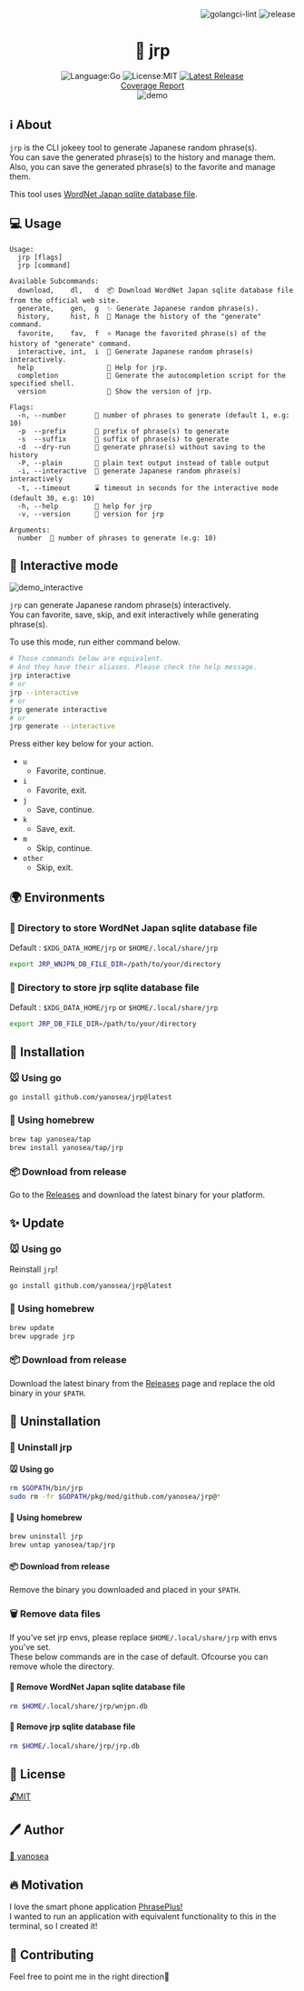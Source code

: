 <div align="right">

![golangci-lint](https://github.com/yanosea/jrp/actions/workflows/golangci-lint.yml/badge.svg)
![release](https://github.com/yanosea/jrp/actions/workflows/release.yml/badge.svg)

</div>

<div align="center">

# 🎲 jrp

![Language:Go](https://img.shields.io/static/v1?label=Language&message=Go&color=blue&style=flat-square)
![License:MIT](https://img.shields.io/static/v1?label=License&message=MIT&color=blue&style=flat-square)
[![Latest Release](https://img.shields.io/github/v/release/yanosea/jrp?style=flat-square)](https://github.com/yanosea/jrp/releases/latest)
<br/>
[Coverage Report](https://yanosea.github.io/jrp/coverage.html)
<br/>
![demo](docs/demo.gif "demo")

</div>

## ℹ️ About

`jrp` is the CLI jokeey tool to generate Japanese random phrase(s).  
You can save the generated phrase(s) to the history and manage them.  
Also, you can save the generated phrase(s) to the favorite and manage them.

This tool uses [WordNet Japan sqlite database file](https://bond-lab.github.io/wnja/jpn/downloads.html).

## 💻 Usage

```
Usage:
  jrp [flags]
  jrp [command]

Available Subcommands:
  download,    dl,   d  📦 Download WordNet Japan sqlite database file from the official web site.
  generate,    gen,  g  ✨ Generate Japanese random phrase(s).
  history,     hist, h  📜 Manage the history of the "generate" command.
  favorite,    fav,  f  ⭐ Manage the favorited phrase(s) of the history of "generate" command.
  interactive, int,  i  💬 Generate Japanese random phrase(s) interactively.
  help                  🤝 Help for jrp.
  completion            🔧 Generate the autocompletion script for the specified shell.
  version               🔖 Show the version of jrp.

Flags:
  -n, --number       🔢 number of phrases to generate (default 1, e.g: 10)
  -p  --prefix       🔡 prefix of phrase(s) to generate
  -s  --suffix       🔡 suffix of phrase(s) to generate
  -d  --dry-run      🧪 generate phrase(s) without saving to the history
  -P, --plain        📝 plain text output instead of table output
  -i, --interactive  💬 generate Japanese random phrase(s) interactively
  -t, --timeout      ⌛ timeout in seconds for the interactive mode (default 30, e.g: 10)
  -h, --help         🤝 help for jrp
  -v, --version      🔖 version for jrp

Arguments:
  number  🔢 number of phrases to generate (e.g: 10)
```

## 💬 Interactive mode

![demo_interactive](docs/demo_interactive.gif "demo_interactive")

`jrp` can generate Japanese random phrase(s) interactively.  
You can favorite, save, skip, and exit interactively while generating phrase(s).

To use this mode, run either command below.

```sh
# Those commands below are equivalent.
# And they have their aliases. Please check the help message.
jrp interactive
# or
jrp --interactive
# or
jrp generate interactive
# or
jrp generate --interactive
```

Press either key below for your action.

- `u`
  - Favorite, continue.
- `i`
  - Favorite, exit.
- `j`
  - Save, continue.
- `k`
  - Save, exit.
- `m`
  - Skip, continue.
- `other`
  - Skip, exit.

## 🌍 Environments

### 📁 Directory to store WordNet Japan sqlite database file

Default : `$XDG_DATA_HOME/jrp` or `$HOME/.local/share/jrp`

```sh
export JRP_WNJPN_DB_FILE_DIR=/path/to/your/directory
```

### 📁 Directory to store jrp sqlite database file

Default : `$XDG_DATA_HOME/jrp` or `$HOME/.local/share/jrp`

```sh
export JRP_DB_FILE_DIR=/path/to/your/directory
```

## 🔧 Installation

### 🐭 Using go

```sh
go install github.com/yanosea/jrp@latest
```

### 🍺 Using homebrew

```sh
brew tap yanosea/tap
brew install yanosea/tap/jrp
```

### 📦 Download from release

Go to the [Releases](https://github.com/yanosea/jrp/releases) and download the latest binary for your platform.

## ✨ Update

### 🐭 Using go

Reinstall `jrp`!

```sh
go install github.com/yanosea/jrp@latest
```

### 🍺 Using homebrew

```sh
brew update
brew upgrade jrp
```

### 📦 Download from release

Download the latest binary from the [Releases](https://github.com/yanosea/jrp/releases) page and replace the old binary in your `$PATH`.

## 🧹 Uninstallation

### 🔧 Uninstall jrp

#### 🐭 Using go

```sh
rm $GOPATH/bin/jrp
sudo rm -fr $GOPATH/pkg/mod/github.com/yanosea/jrp@*
```

#### 🍺 Using homebrew

```sh
brew uninstall jrp
brew untap yanosea/tap/jrp
```

#### 📦 Download from release

Remove the binary you downloaded and placed in your `$PATH`.

### 🗑️ Remove data files

If you've set jrp envs, please replace `$HOME/.local/share/jrp` with envs you've set.  
These below commands are in the case of default. Ofcourse you can remove whole the directory.

#### 💾 Remove WordNet Japan sqlite database file

```sh
rm $HOME/.local/share/jrp/wnjpn.db
```

#### 💾 Remove jrp sqlite database file

```sh
rm $HOME/.local/share/jrp/jrp.db
```

## 📃 License

[🔓MIT](./LICENSE)

## 🖊️ Author

[🏹 yanosea](https://github.com/yanosea)

## 🔥 Motivation

I love the smart phone application [PhrasePlus!](https://www.phraseplus.org)  
I wanted to run an application with equivalent functionality to this in the terminal, so I created it!

## 🤝 Contributing

Feel free to point me in the right direction🙏
